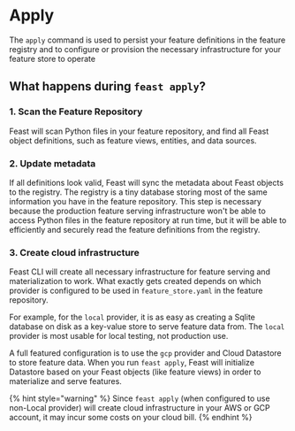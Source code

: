 # Apply

The `apply` command is used to persist your feature definitions in the feature registry and to configure or provision the necessary infrastructure for your feature store to operate

## What happens during `feast apply`?

### 1. Scan the Feature Repository

Feast will scan Python files in your feature repository, and find all Feast object definitions, such as feature views, entities, and data sources.

### 2. Update metadata

If all definitions look valid, Feast will sync the metadata about Feast objects to the registry. The registry is a tiny database storing most of the same information you have in the feature repository. This step is necessary because the production feature serving infrastructure won't be able to access Python files in the feature repository at run time, but it will be able to efficiently and securely read the feature definitions from the registry.

### 3. Create cloud infrastructure

Feast CLI will create all necessary infrastructure for feature serving and materialization to work. What exactly gets created depends on which provider is configured to be used in `feature_store.yaml` in the feature repository.

For example, for the `local` provider, it is as easy as creating a Sqlite database on disk as a key-value store to serve feature data from. The `local` provider is most usable for local testing, not production use.

A full featured configuration is to use the `gcp` provider and Cloud Datastore to store feature data. When you run `feast apply`, Feast will initialize Datastore based on your Feast objects \(like feature views\) in order to materialize and serve features.

{% hint style="warning" %}
Since `feast apply` \(when configured to use non-Local provider\) will create cloud infrastructure in your AWS or GCP account, it may incur some costs on your cloud bill.
{% endhint %}

